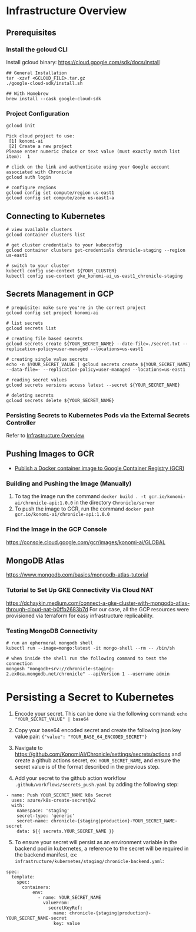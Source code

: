 # Infrastructure Overview

## Prerequisites

### Install the gcloud CLI

Install gcloud binary: https://cloud.google.com/sdk/docs/install

```
## General Installation
tar -xzvf <GCLOUD_FILE>.tar.gz
./google-cloud-sdk/install.sh

## With Homebrew
brew install --cask google-cloud-sdk
```

### Project Configuration

```
gcloud init

Pick cloud project to use:
 [1] konomi-ai
 [2] Create a new project
Please enter numeric choice or text value (must exactly match list item):  1

# click on the link and authenticate using your Google account associated with Chronicle
gcloud auth login

# configure regions
gcloud config set compute/region us-east1
gcloud config set compute/zone us-east1-a
```

## Connecting to Kubernetes

```
# view available clusters
gcloud container clusters list

# get cluster credentials to your kubeconfig
gcloud container clusters get-credentials chronicle-staging --region us-east1

# switch to your cluster
kubectl config use-context ${YOUR_CLUSTER}
kubectl config use-context gke_konomi-ai_us-east1_chronicle-staging
```

## Secrets Management in GCP

```
# prequisite: make sure you're in the correct project
gcloud config set project konomi-ai

# list secrets
gcloud secrets list

# creating file based secrets
gcloud secrets create ${YOUR_SECRET_NAME} --date-file=./secret.txt --replication-policy=user-managed --locations=us-east1

# creating single value secrets
echo -n $YOUR_SECRET_VALUE | gcloud secrets create ${YOUR_SECRET_NAME} --data-file=- --replication-policy=user-managed --locations=us-east1

# reading secret values
gcloud secrets versions access latest --secret ${YOUR_SECRET_NAME}

# deleting secrets
gcloud secrets delete ${YOUR_SECRET_NAME}
```

### Persisting Secrets to Kubernetes Pods via the External Secrets Controller

Refer to [Infrastructure Overview](kubernetes/external-secrets/README.md)

## Pushing Images to GCR

- [Publish a Docker container image to Google Container Registry (GCR)](https://support.terra.bio/hc/en-us/articles/360035638032-Publish-a-Docker-container-image-to-Google-Container-Registry-GCR-)

### Building and Pushing the Image (Manually)

1. To tag the image run the command `docker build . -t gcr.io/konomi-ai/chronicle-api:1.0.0` in the directory `Chronicle/server`
2. To push the image to GCR, run the command `docker push gcr.io/konomi-ai/chronicle-api:1.0.0`

### Find the Image in the GCP Console

https://console.cloud.google.com/gcr/images/konomi-ai/GLOBAL

## MongoDB Atlas

https://www.mongodb.com/basics/mongodb-atlas-tutorial

### Tutorial to Set Up GKE Connectivity Via Cloud NAT

https://dchaykin.medium.com/connect-a-gke-cluster-with-mongodb-atlas-through-cloud-nat-b0ffb2683b7d
For our case, all the GCP resources were provisioned via terraform for easy infrastructure replicability.

### Testing MongoDB Connectivity

```
# run an ephermeral mongodb shell
kubectl run --image=mongo:latest -it mongo-shell --rm -- /bin/sh

# when inside the shell run the following command to test the connection
mongosh "mongodb+srv://chronicle-staging-2.ex0ca.mongodb.net/chronicle" --apiVersion 1 --username admin
```

# Persisting a Secret to Kubernetes

1. Encode your secret. This can be done via the following command:
   `echo "YOUR_SECRET_VALUE" | base64`

2. Copy your base64 encoded secret and create the following json key value pair:
   `{"value": "YOUR_BASE_64_ENCODED_SECRET"}`

3. Navigate to https://github.com/KonomiAI/Chronicle/settings/secrets/actions and create a github actions secret, ex: `YOUR_SECRET_NAME`, and ensure the secret value is of the format described in the previous step.

4. Add your secret to the github action workflow `.github/workflows/secrets_push.yaml` by adding the following step:

```
- name: Push YOUR_SECRET_NAME k8s Secret
  uses: azure/k8s-create-secret@v2
  with:
    namespace: 'staging'
    secret-type: 'generic'
    secret-name: chronicle-{staging|production}-YOUR_SECRET_NAME-secret
    data: ${{ secrets.YOUR_SECRET_NAME }}
```

5. To ensure your secret will persist as an environment variable in the backend pod in kubernetes, a reference to the secret will be required in the backend manifest, ex: `infrastructure/kubernetes/staging/chronicle-backend.yaml`:

```
spec:
  template:
    spec:
      containers:
          env:
            - name: YOUR_SECRET_NAME
              valueFrom:
                secretKeyRef:
                  name: chronicle-{staging|production}-YOUR_SECRET_NAME-secret
                  key: value
```
